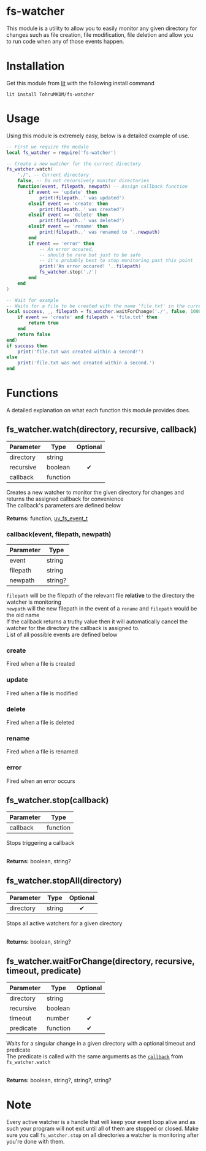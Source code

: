 # fs-watcher
This module is a utility to allow you to easily monitor any given directory for changes such as file creation, file modification, file deletion and allow you to run code when any of those events happen.

# Installation
Get this module from [lit](https://luvit.io/lit.html) with the following install command
```
lit install TohruMKDM/fs-watcher
```

# Usage
Using this module is extremely easy, below is a detailed example of use.
```lua
-- First we require the module
local fs_watcher = require('fs-watcher')

-- Create a new watcher for the current directory
fs_watcher.watch(
    './', -- Current directory
    false, -- Do not recursively monitor directories
    function(event, filepath, newpath) -- Assign callback function
        if event == 'update' then
            print(filepath..' was updated')
        elseif event == 'create' then
            print(filepath..' was created')
        elseif event == 'delete' then
            print(filepath..' was deleted')
        elseif event == 'rename' then
            print(filepath..' was renamed to '..newpath)
        end
        if event == 'error' then
            -- An error occured, 
            -- should be rare but just to be safe 
            -- it's probably best to stop monitoring past this point
            print('An error occured! '..filepath)
            fs_watcher.stop('./')
        end
    end
)

-- Wait for example
-- Waits for a file to be created with the name 'file.txt' in the current directory for 1 second
local success, _, filepath = fs_watcher.waitForChange('./', false, 1000, function(event, filepath)
    if event == 'create' and filepath = 'file.txt' then
        return true
    end
    return false
end)
if success then
    print('file.txt was created within a second!')
else
    print('file.txt was not created within a second.')
end
```


# Functions
A detailed explanation on what each function this module provides does.
## fs_watcher.watch(directory, recursive, callback)
| Parameter |   Type   | Optional |
| --------- | -------- |:--------:|
| directory | string   |          |
| recursive | boolean  |     ✔    |
| callback  | function |          |

Creates a new watcher to monitor the given directory for changes and returns the assigned callback for convenience</br>
The callback's parameters are defined below</br></br>
**Returns:** function, [uv_fs_event_t](https://github.com/luvit/luv/blob/master/docs.md#uv_fs_event_t--fs-event-handle)

### callback(event, filepath, newpath)
| Parameter |   Type    |
| --------- | --------  |
|   event   |  string   |   
|  filepath |  string   |
|  newpath  |  string?  |

`filepath` will be the filepath of the relevant file **relative** to the directory the watcher is monitoring</br>
`newpath` will the new filepath in the event of a `rename` and `filepath` would be the old name</br>
If the callback returns a truthy value then it will automatically cancel the watcher for the directory the callback is assigned to.</br>
List of all possible events are defined below

### create
Fired when a file is created

### update
Fired when a file is modified

### delete
Fired when a file is deleted

### rename
Fired when a file is renamed

### error
Fired when an error occurs

## fs_watcher.stop(callback)
| Parameter |   Type   |
| --------- | -------- |
| callback  |  function  |

Stops triggering a callback</br></br>

**Returns:** boolean, string?

## fs_watcher.stopAll(directory)
| Parameter |   Type   | Optional |
| --------- | -------- |:--------:|
| directory | string   |     ✔    |

Stops all active watchers for a given directory</br></br>

**Returns:** boolean, string?

## fs_watcher.waitForChange(directory, recursive, timeout, predicate)
| Parameter |   Type   | Optional |
| --------- | -------- |:--------:|
| directory | string   |           |
| recursive | boolean  |           |
|  timeout  |  number  |      ✔    |
| predicate | function |      ✔    |

Waits for a singular change in a given directory with a optional timeout and predicate</br>
The predicate is called with the same arguments as the [`callback`](https://github.com/TohruMKDM/fs-watcher#callbackevent-filepath-newpath) from `fs_watcher.watch`</br></br>

**Returns:** boolean, string?, string?, string?

# Note
Every active watcher is a handle that will keep your event loop alive and as such your program will not exit until all of them are stopped or closed.
Make sure you call `fs_watcher.stop` on all directories a watcher is monitoring after you're done with them.

